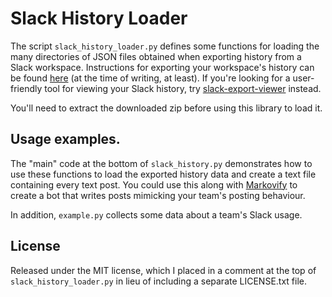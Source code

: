 # Slack History Loader

The script `slack_history_loader.py` defines some functions for loading the 
many directories of JSON files obtained when exporting history from a Slack
workspace.  Instructions for exporting your workspace's history can
be found [here](https://get.slack.help/hc/en-us/articles/201658943-Export-your-workspace-data) (at the time of writing, at least).
If you're looking for a user-friendly tool for viewing your Slack history, try 
[slack-export-viewer](https://github.com/hfaran/slack-export-viewer) instead.

You'll need to extract the downloaded zip before using this library to load it.

## Usage examples.

The "main" code at the bottom of `slack_history.py` demonstrates how to
use these functions to load the exported history data and create a text file
containing every text post.  You could use this
along with [Markovify](https://github.com/jsvine/markovify) to create a
bot that writes posts mimicking your team's posting behaviour.

In addition, `example.py` collects some data about a team's Slack usage.

## License

Released under the MIT license, which I placed in a comment at the top
of `slack_history_loader.py` in lieu of including a separate LICENSE.txt file.
